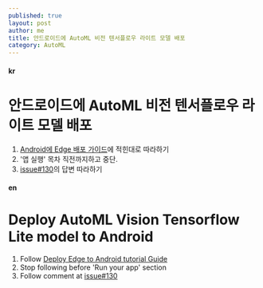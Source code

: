 ```yaml
---
published: true
layout: post
author: me
title: 안드로이드에 AutoML 비전 텐서플로우 라이트 모델 배포
category: AutoML
---
```

#### kr

# 안드로이드에 AutoML 비전 텐서플로우 라이트 모델 배포

1. [Android에 Edge 배포 가이드](https://cloud.google.com/vision/automl/docs/tflite-android-tutorial?hl=ko)에 적힌대로 따라하기
2. '앱 실행' 목차 직전까지하고 중단.
3. [issue#130](https://github.com/googlecodelabs/tensorflow-for-poets-2/issues/130)의 답변 따라하기


#### en

# Deploy AutoML Vision Tensorflow Lite model to Android

1. Follow [Deploy Edge to Android tutorial Guide](https://cloud.google.com/vision/automl/docs/tflite-android-tutorial?hl=ko)
2. Stop following before 'Run your app' section
3. Follow comment at [issue#130](https://github.com/googlecodelabs/tensorflow-for-poets-2/issues/130)
